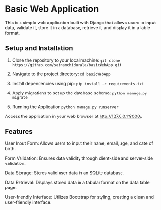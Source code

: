 # Basic Web Application

This is a simple web application built with Django that allows users to input data, validate it, store it in a database, retrieve it, and display it in a table format.

## Setup and Installation

1. Clone the repository to your local machine:
`git clone https://github.com/sairamchidurala/basicWebApp.git`

2. Navigate to the project directory:
`cd basicWebApp`

3. Install dependencies using pip:
`pip install -r requirements.txt`

4. Apply migrations to set up the database schema:
`python manage.py migrate`

5. Running the Application
`python manage.py runserver`


Access the application in your web browser at http://127.0.0.1:8000/.

## Features
User Input Form: Allows users to input their name, email, age, and date of birth.

Form Validation: Ensures data validity through client-side and server-side validation.

Data Storage: Stores valid user data in an SQLite database.

Data Retrieval: Displays stored data in a tabular format on the data table page.

User-friendly Interface: Utilizes Bootstrap for styling, creating a clean and user-friendly interface.
